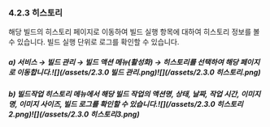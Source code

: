 ### 4.2.3 히스토리

해당 빌드의 히스토리 페이지로 이동하여 빌드 실행 항목에 대하여 히스토리 정보를 볼 수 있습니다. 빌드 실행 단위로 로그를 확인할 수 있습니다.

##### **a\)    서비스 **→** 빌드 관리 **→ 빌드 액션 메뉴\(활성화\) → 히스토리를** 선택하여 해당 페이지로 이동합니다.**![](/assets/2.3.0 빌드 관리.png)![](/assets/2.3.0 히스토리.png)

##### b\) 빌드작업 히스토리 메뉴에서 해당 빌드 작업의 액션명, 상태, 날짜, 작업 시간, 이미지명, 이미지 사이즈, 빌드 로그를 확인할 수 있습니다.![](/assets/2.3.0 히스토리2.png)![](/assets/2.3.0 히스토리3.png)



